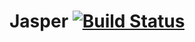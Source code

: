 # Jasper [![Build Status](https://travis-ci.org/jasperjs/jasper.svg?branch=master)](https://travis-ci.org/jasperjs/jasper)


